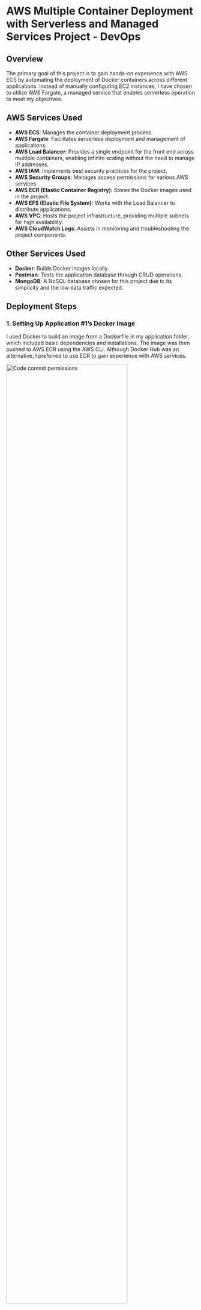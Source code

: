 # AWS Multiple Container Deployment with Serverless and Managed Services Project - DevOps

## Overview

The primary goal of this project is to gain hands-on experience with AWS ECS by automating the deployment of Docker containers across different applications. Instead of manually configuring EC2 instances, I have chosen to utilize AWS Fargate, a managed service that enables serverless operation to meet my objectives.

## AWS Services Used

- **AWS ECS**: Manages the container deployment process.
- **AWS Fargate**: Facilitates serverless deployment and management of applications.
- **AWS Load Balancer**: Provides a single endpoint for the front end across multiple containers, enabling infinite scaling without the need to manage IP addresses.
- **AWS IAM**: Implements best security practices for the project.
- **AWS Security Groups**: Manages access permissions for various AWS services.
- **AWS ECR (Elastic Container Registry)**: Stores the Docker images used in the project.
- **AWS EFS (Elastic File System)**: Works with the Load Balancer to distribute applications.
- **AWS VPC**: Hosts the project infrastructure, providing multiple subnets for high availability.
- **AWS CloudWatch Logs**: Assists in monitoring and troubleshooting the project components.

## Other Services Used

- **Docker**: Builds Docker images locally.
- **Postman**: Tests the application database through CRUD operations.
- **MongoDB**: A NoSQL database chosen for this project due to its simplicity and the low data traffic expected.

## Deployment Steps

### 1. Setting Up Application #1’s Docker Image
I used Docker to build an image from a Dockerfile in my application folder, which included basic dependencies and installations. The image was then pushed to AWS ECR using the AWS CLI. Although Docker Hub was an alternative, I preferred to use ECR to gain experience with AWS services.

<img src="https://i.imgur.com/ofA8dnz.png" height="80%" width="80%" alt="Code commit permissions"/>
<br />
<img src="https://i.imgur.com/Rp18qbI.png" height="80%" width="80%" alt="Code commit permissions"/>
<br />
<img src="https://i.imgur.com/h5ddlOd.png" height="80%" width="80%" alt="Code commit permissions"/>
<br />


### 2. Setting Up the Elastic Container Service (ECS)
With the Docker image stored in ECR, I referenced its URI in the ECS configuration. This setup allows for the automated, serverless scaling of containerized applications managed by AWS Fargate. Developers preferring more control over their containers might opt for manually configured EC2 instances instead.

<img src="https://i.imgur.com/0xvEMRh.png" height="80%" width="80%" alt="Code commit permissions"/>
<br />

### 3. Configuring Tasks and Task Definitions
I configured a task and task definitions within ECS to automate and scale deployment of my application. The Docker image provided the necessary blueprint for the software and dependencies.

<img src="https://i.imgur.com/ZrCMybY.png" height="80%" width="80%" alt="Code commit permissions"/>
<br />

### 4. Initial Application Deployment
After deploying the application, I found that using separate IPs for each instance could complicate scaling. To address this, I used a load balancer in the subsequent application to maintain a static IP, simplifying the management of multiple instances.

<img src="https://i.imgur.com/RShEnHA.png" height="80%" width="80%" alt="Code commit permissions"/>
<br />
<img src="https://i.imgur.com/fg32qIU.png" height="80%" width="80%" alt="Code commit permissions"/>
<br />

### 5. Deploying a Multi-Container Application
The second application included multiple containers interacting with a MongoDB database such as the MongoDB itself and a Web Api. I set different environment variables in the task definition to facilitate the interaction between the containers and the database. Security was not a concern as I planned to clean up all configurations post-deployment.

<img src="https://i.imgur.com/9LN65FR.png" height="80%" width="80%" alt="Code commit permissions"/>
<br />
<img src="https://i.imgur.com/3aXDKbQ.png" height="80%" width="80%" alt="Code commit permissions"/>
<br />
<img src="https://i.imgur.com/xOTqUKT.png" height="80%" width="80%" alt="Code commit permissions"/>
<br />
<img src="https://i.imgur.com/1ywv6re.png" height="80%" width="80%" alt="Code commit permissions"/>
<br />


### 6. Integrating Load Balancer and Elastic File System (EFS)
I used a load balancer in conjunction with EFS to provide a single endpoint for frontend interaction, enhancing scalability by abstracting individual container IPs behind a unified DNS entry.

### 7. Troubleshooting Deployment Issues
I resolved several deployment issues, such as failed health checks and 503 errors, by analyzing AWS CloudWatch Logs and adjusting security group settings accordingly.

<img src="https://i.imgur.com/BX1Wn1T.png" height="80%" width="80%" alt="Code commit permissions"/>
<br />
<img src="https://i.imgur.com/QqHenj3.png" height="80%" width="80%" alt="Code commit permissions"/>
<br />

### 8. Video Demonstration
I created a video demonstrating how to use Postman to interact with the deployed application database. [View the demonstration here](https://youtu.be/3_gZv3k6nDI).

## Credits

While I configured and set up the AWS services, the applications themselves were provided by KodeKloud. I am grateful to [KodeKloud](https://www.youtube.com/@KodeKloud) for the resources used in this Dev.
